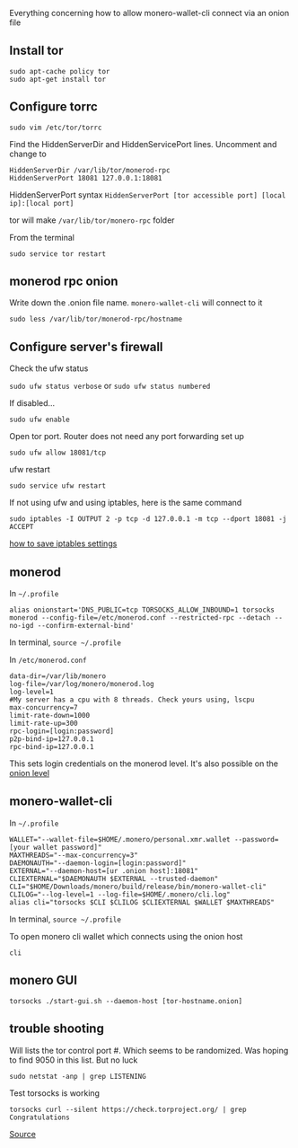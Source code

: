 Everything concerning how to allow monero-wallet-cli connect via an onion file

Install tor
-------------

    sudo apt-cache policy tor
    sudo apt-get install tor

Configure torrc
-----------------

    sudo vim /etc/tor/torrc

Find the HiddenServerDir and HiddenServicePort lines. Uncomment and change to

    HiddenServerDir /var/lib/tor/monerod-rpc
    HiddenServerPort 18081 127.0.0.1:18081
    
HiddenServerPort syntax
`HiddenServerPort [tor accessible port] [local ip]:[local port]`

tor will make `/var/lib/tor/monero-rpc` folder

From the terminal

    sudo service tor restart
    
monerod rpc onion
-------------------

Write down the .onion file name. `monero-wallet-cli` will connect to it

    sudo less /var/lib/tor/monerod-rpc/hostname
    
Configure server's firewall
-----------------------------

Check the ufw status

`sudo ufw status verbose` or `sudo ufw status numbered`

If disabled...

    sudo ufw enable

Open tor port. Router does not need any port forwarding set up

    sudo ufw allow 18081/tcp
    
ufw restart

    sudo service ufw restart

If not using ufw and using iptables, here is the same command

    sudo iptables -I OUTPUT 2 -p tcp -d 127.0.0.1 -m tcp --dport 18081 -j ACCEPT

[how to save iptables settings](http://askubuntu.com/questions/119393/how-to-save-rules-of-the-iptables)

monerod
---------

In `~/.profile`

    alias onionstart='DNS_PUBLIC=tcp TORSOCKS_ALLOW_INBOUND=1 torsocks monerod --config-file=/etc/monerod.conf --restricted-rpc --detach --no-igd --confirm-external-bind'

In terminal, `source ~/.profile`

In `/etc/monerod.conf`

    data-dir=/var/lib/monero
    log-file=/var/log/monero/monerod.log
    log-level=1
    #My server has a cpu with 8 threads. Check yours using, lscpu
    max-concurrency=7
    limit-rate-down=1000
    limit-rate-up=300
    rpc-login=[login:password]
    p2p-bind-ip=127.0.0.1
    rpc-bind-ip=127.0.0.1
    
This sets login credentials on the monerod level. It's also possible on the [onion level](https://garlicgambit.wordpress.com/2017/01/15/monero-how-to-connect-wallet-to-tor-onion-service-node/)

monero-wallet-cli
-------------------

In `~/.profile`

    WALLET="--wallet-file=$HOME/.monero/personal.xmr.wallet --password=[your wallet password]"
    MAXTHREADS="--max-concurrency=3"
    DAEMONAUTH="--daemon-login=[login:password]"
    EXTERNAL="--daemon-host=[ur .onion host]:18081"
    CLIEXTERNAL="$DAEMONAUTH $EXTERNAL --trusted-daemon"
    CLI="$HOME/Downloads/monero/build/release/bin/monero-wallet-cli"
    CLILOG="--log-level=1 --log-file=$HOME/.monero/cli.log"
    alias cli="torsocks $CLI $CLILOG $CLIEXTERNAL $WALLET $MAXTHREADS"

In terminal, `source ~/.profile`

To open monero cli wallet which connects using the onion host  

    cli

monero GUI
-------------

`torsocks ./start-gui.sh --daemon-host [tor-hostname.onion]`

trouble shooting
------------------

Will lists the tor control port #. Which seems to be randomized. Was hoping to find 9050 in this list. But no luck

    sudo netstat -anp | grep LISTENING
    
Test torsocks is working

    torsocks curl --silent https://check.torproject.org/ | grep Congratulations

[Source](https://people.debian.org/~lunar/blog/posts/tor_only_outgoing_firewall/)
